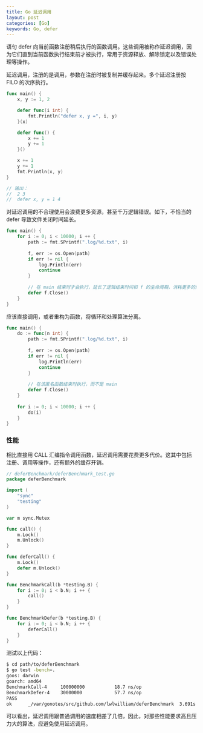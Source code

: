 ```yaml
---
title: Go 延迟调用
layout: post
categories: [Go]
keywords: Go, defer
---
```


语句 defer 向当前函数注册稍后执行的函数调用。这些调用被称作延迟调用，因为它们直到当前函数执行结束前才被执行，常用于资源释放、解除锁定以及错误处理等操作。

延迟调用，注册的是调用，参数在注册时被复制并缓存起来。多个延迟注册按 FILO 的次序执行。

```go
func main() {
	x, y := 1, 2

	defer func(i int) {
		fmt.Println("defer x, y =", i, y)
	}(x)

	defer func() {
		x += 1
		y += 1
	}()

	x += 1
	y += 1
	fmt.Println(x, y)
}

// 输出：
//	2 3
//	defer x, y = 1 4
```

对延迟调用的不合理使用会浪费更多资源，甚至千万逻辑错误。如下，不恰当的 defer 导致文件关闭时间延长。

```go
func main() {
	for i := 0; i < 10000; i ++ {
		path := fmt.SPrintf(".log/%d.txt", i)
		
		f, err := os.Open(path)
		if err != nil {
			log.Println(err)
			continue
		}
		
		// 在 main 结束时才会执行，延长了逻辑结束时间和 f 的生命周期，消耗更多的内存等资源
		defer f.Close()
	}
}
```

应该直接调用，或者重构为函数，将循环和处理算法分离。

```go
func main() {
	do := func(n int) {
		path := fmt.SPrintf(".log/%d.txt", i)
		
		f, err := os.Open(path)
		if err != nil {
			log.Println(err)
			continue
		}
		
		// 在该匿名函数结束时执行，而不是 main
		defer f.Close()
	}
	
	for i := 0; i < 10000; i ++ {
		do(i)
	}
}
```

### 性能

相比直接用 CALL 汇编指令调用函数，延迟调用需要花费更多代价。这其中包括注册、调用等操作，还有额外的缓存开销。

```go
// deferBenchmark/deferBenchmark_test.go
package deferBenchmark

import (
	"sync"
	"testing"
)

var m sync.Mutex

func call() {
	m.Lock()
	m.Unlock()
}

func deferCall() {
    m.Lock() 
    defer m.Unlock() 
}

func BenchmarkCall(b *testing.B) {
	for i := 0; i < b.N; i ++ {
		call()
	}
}

func BenchmarkDefer(b *testing.B) {
	for i := 0; i < b.N; i ++ {
		deferCall()
	}
}
```

测试以上代码：

```bash
$ cd path/to/deferBenchmark
$ go test -bench=.
goos: darwin
goarch: amd64
BenchmarkCall-4    	100000000	        18.7 ns/op
BenchmarkDefer-4   	30000000	        57.7 ns/op
PASS
ok  	_/var/gonotes/src/github.com/lwlwilliam/deferBenchmark	3.691s
```

可以看出，延迟调用跟普通调用的速度相差了几倍，因此，对那些性能要求高且压力大的算法，应避免使用延迟调用。

